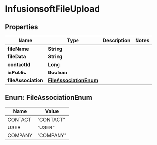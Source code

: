 
# InfusionsoftFileUpload

## Properties
Name | Type | Description | Notes
------------ | ------------- | ------------- | -------------
**fileName** | **String** |  | 
**fileData** | **String** |  | 
**contactId** | **Long** |  | 
**isPublic** | **Boolean** |  | 
**fileAssociation** | [**FileAssociationEnum**](#FileAssociationEnum) |  | 


<a name="FileAssociationEnum"></a>
## Enum: FileAssociationEnum
Name | Value
---- | -----
CONTACT | &quot;CONTACT&quot;
USER | &quot;USER&quot;
COMPANY | &quot;COMPANY&quot;



